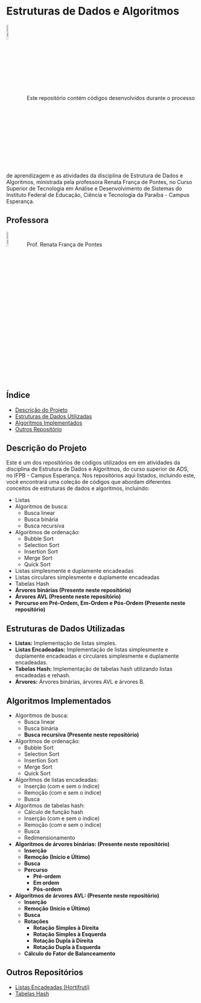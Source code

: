 # Estruturas de Dados e Algoritmos

<img alt="Logo do Instituto Federal da Paraíba" width="10%" src="https://www.ifpb.edu.br/en/imagens/logotipos/ifpb.png" align="center" />
Este repositório contém códigos desenvolvidos durante o processo de aprendizagem e as atividades da disciplina de Estrutura de Dados e Algoritmos, ministrada pela professora Renata França de Pontes, no Curso Superior de Tecnologia em Análise e Desenvolvimento de Sistemas do Instituto Federal de Educação, Ciência e Tecnologia da Paraíba - Campus Esperança.

## Professora
<img alt="Foto da professora Renata França de Pontes" width="10%" src="https://servicosweb.cnpq.br/wspessoa/servletrecuperafoto?tipo=1&id=K4248723Y2"/> Prof. Renata França de Pontes

## Índice

- [Descrição do Projeto](#descrição-do-projeto)
- [Estruturas de Dados Utilizadas](#estruturas-de-dados-utilizadas)
- [Algoritmos Implementados](#algoritmos-implementados)
- [Outros Repositório](#outros-repositórios)

## Descrição do Projeto

Este é um dos repositórios de códigos utilizados em em atividades da disciplina de Estrutura de Dados e Algoritmos, do curso superior de ADS, no IFPB - Campus Esperança. Nos repositórios aqui listados, incluindo este, você encontrará uma coleção de códigos que abordam diferentes conceitos de estruturas de dados e algoritmos, incluindo:

- Listas
- Algoritmos de busca:
  - Busca linear
  - Busca binária
  - Busca recursiva
- Algoritmos de ordenação:
  - Bubble Sort
  - Selection Sort
  - Insertion Sort
  - Merge Sort
  - Quick Sort
- Listas simplesmente e duplamente encadeadas
- Listas circulares simplesmente e duplamente encadeadas
- Tabelas Hash
- **Árvores binárias (Presente neste repositório)**
- **Árvores AVL (Presente neste repositório)**
- **Percurso em Pré-Ordem, Em-Ordem e Pós-Ordem (Presente neste repositório)**

## Estruturas de Dados Utilizadas

- **Listas:** Implementação de listas simples.
- **Listas Encadeadas:** Implementação de listas simplesmente e duplamente encadeadas e circulares simplesmente e duplamente encadeadas.
- **Tabelas Hash:** Implementação de tabelas hash utilizando listas encadeadas e rehash.
- **Árvores:** Árvores binárias, árvores AVL e árvores B.

## Algoritmos Implementados

- Algoritmos de busca:
  - Busca linear
  - Busca binária
  - **Busca recursiva (Presente neste repositório)**
- Algoritmos de ordenação:
  - Bubble Sort
  - Selection Sort
  - Insertion Sort
  - Merge Sort
  - Quick Sort
- Algoritmos de listas encadeadas:
  - Inserção (com e sem o índice)
  - Remoção (com e sem o índice)
  - Busca
- Algoritmos de tabelas hash:
  - Cálculo de função hash
  - Inserção (com e sem o índice)
  - Remoção (com e sem o índice)
  - Busca
  - Redimensionamento
- **Algoritmos de árvores binárias: (Presente neste repositório)**
  - **Inserção**
  - **Remoção (Início e Último)**
  - **Busca**
  - **Percurso**
    - **Pré-ordem**
    - **Em ordem**
    - **Pós-ordem**
- **Algoritmos de árvores AVL: (Presente neste repositório)**
  - **Inserção**
  - **Remoção (Início e Último)**
  - **Busca**
  - **Rotações**
    - **Rotação Simples à Direita**
    - **Rotação Simples à Esquerda**
    - **Rotação Dupla à Direita**
    - **Rotação Dupla à Esquerda**
  - **Cálculo do Fator de Balanceamento**

## Outros Repositórios

- [Listas Encadeadas (Hortifruti)](https://github.com/lucasramallo/hortifruti-EDA)
- [Tabelas Hash](https://github.com/RaykkonerD/HashTable)
